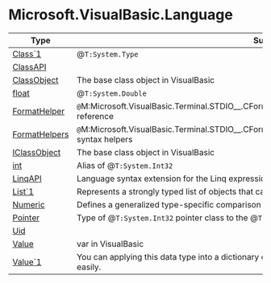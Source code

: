 ﻿
# Microsoft.VisualBasic.Language

|Type|Summary|
|----|-------|
|<a href="#" onClick="load('/docs/Microsoft.VisualBasic.Language/Class`1.md')">Class`1</a>|@``T:System.Type``|
|<a href="#" onClick="load('/docs/Microsoft.VisualBasic.Language/ClassAPI.md')">ClassAPI</a>||
|<a href="#" onClick="load('/docs/Microsoft.VisualBasic.Language/ClassObject.md')">ClassObject</a>|The base class object in VisualBasic|
|<a href="#" onClick="load('/docs/Microsoft.VisualBasic.Language/float.md')">float</a>|@``T:System.Double``|
|<a href="#" onClick="load('/docs/Microsoft.VisualBasic.Language/FormatHelper.md')">FormatHelper</a>|``@``M:Microsoft.VisualBasic.Terminal.STDIO__.CFormatProvider.sprintf(System.String,System.Object[])```` reference|
|<a href="#" onClick="load('/docs/Microsoft.VisualBasic.Language/FormatHelpers.md')">FormatHelpers</a>|``@``M:Microsoft.VisualBasic.Terminal.STDIO__.CFormatProvider.sprintf(System.String,System.Object[])```` syntax helpers|
|<a href="#" onClick="load('/docs/Microsoft.VisualBasic.Language/IClassObject.md')">IClassObject</a>|The base class object in VisualBasic|
|<a href="#" onClick="load('/docs/Microsoft.VisualBasic.Language/int.md')">int</a>|Alias of @``T:System.Int32``|
|<a href="#" onClick="load('/docs/Microsoft.VisualBasic.Language/LinqAPI.md')">LinqAPI</a>|Language syntax extension for the Linq expression in VisualBasic language|
|<a href="#" onClick="load('/docs/Microsoft.VisualBasic.Language/List`1.md')">List`1</a>|Represents a strongly typed list of objects that can be accessed by index. Provides ...|
|<a href="#" onClick="load('/docs/Microsoft.VisualBasic.Language/Numeric.md')">Numeric</a>|Defines a generalized type-specific comparison method that a value type or class ...|
|<a href="#" onClick="load('/docs/Microsoft.VisualBasic.Language/Pointer.md')">Pointer</a>|Type of @``T:System.Int32`` pointer class to the @``T:System.Array`` class. ...|
|<a href="#" onClick="load('/docs/Microsoft.VisualBasic.Language/Uid.md')">Uid</a>||
|<a href="#" onClick="load('/docs/Microsoft.VisualBasic.Language/Value.md')">Value</a>|var in VisualBasic|
|<a href="#" onClick="load('/docs/Microsoft.VisualBasic.Language/Value`1.md')">Value`1</a>|You can applying this data type into a dictionary object to makes the mathematics calculation more easily.|

